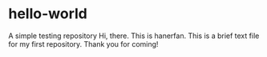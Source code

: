 hello-world
===========

A simple testing repository
Hi, there. This is hanerfan. This is a brief text file for my first repository. Thank you for coming!
